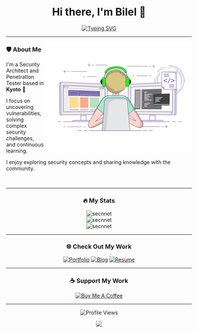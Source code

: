 <div align="center">

# Hi there, I'm Bilel 👋

[![Typing SVG](https://readme-typing-svg.herokuapp.com?font=Fira+Code&pause=1000&color=39FF14&center=true&vCenter=true&width=435&lines=Security+Architect;Penetration+Tester;Vulnerability+Researcher;Continuous+Learner)](https://git.io/typing-svg)

</div>

---

<img align="right" alt="Coding" width="400" src="https://raw.githubusercontent.com/devSouvik/devSouvik/master/gif3.gif">

### 🛡️ About Me

I'm a Security Architect and Penetration Tester based in **Kyoto** 🏯  

I focus on uncovering vulnerabilities, solving complex security challenges, and continuous learning.  

I enjoy exploring security concepts and sharing knowledge with the community.  

<br clear="right"/>

---

<div align="center">

### 🔥 My Stats

<img src="https://github-readme-streak-stats.herokuapp.com/?user=secnnet&theme=tokyonight&hide_border=true" alt="secnnet" />

<br/>

<img src="https://github-readme-stats.vercel.app/api?username=secnnet&show_icons=true&theme=tokyonight&hide_border=true&count_private=true" alt="secnnet" />

<br/>

<img src="https://github-readme-stats.vercel.app/api/top-langs/?username=secnnet&layout=compact&theme=tokyonight&hide_border=true" alt="secnnet" />

</div>

---

<div align="center">

### 🌐 Check Out My Work

[![Portfolio](https://img.shields.io/badge/Portfolio-FF5722?style=for-the-badge&logo=todoist&logoColor=white)](https://secnnet.github.io/BilelPortfolio/)
[![Blog](https://img.shields.io/badge/Medium-12100E?style=for-the-badge&logo=medium&logoColor=white)](https://medium.com/@bil3l)
[![Resume](https://img.shields.io/badge/Resume-4285F4?style=for-the-badge&logo=google-drive&logoColor=white)](./Resume.pdf)

</div>

---

<div align="center">

### ☕ Support My Work

[![Buy Me A Coffee](https://img.shields.io/badge/Buy%20Me%20A%20Coffee-FFDD00?style=for-the-badge&logo=buy-me-a-coffee&logoColor=black)](https://buymeacoffee.com/your-profile)

</div>

---

<div align="center">

![Profile Views](https://komarev.com/ghpvc/?username=secnnet&color=39FF14&style=flat-square)

<img src="https://raw.githubusercontent.com/Trilokia/Trilokia/379277808c61ef204768a61bbc5d25bc7798ccf1/bottom_header.svg" />

</div>

